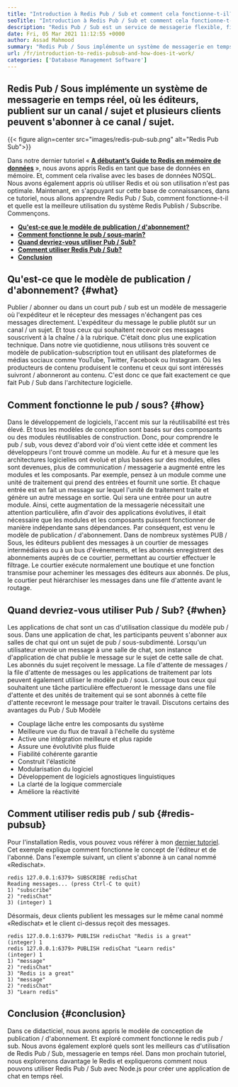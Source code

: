 ```yaml
---
title: "Introduction à Redis Pub / Sub et comment cela fonctionne-t-il?" 
seoTitle: "Introduction à Redis Pub / Sub et comment cela fonctionne-t-il?" 
description: "Redis Pub / Sub est un service de messagerie flexible, fiable et en temps réel pour les applications indépendantes pour publier et s'abonner à des événements asynchrones." 
date: Fri, 05 Mar 2021 11:12:55 +0000
author: Assad Mahmood
summary: "Redis Pub / Sous implémente un système de messagerie en temps réel, où les éditeurs, publient sur un canal / sujet et plusieurs clients peuvent s'abonner à ce canal / sujet." 
url: /fr/introduction-to-redis-pubsub-and-how-does-it-work/
categories: ['Database Management Software']
---
```


## Redis Pub / Sous implémente un système de messagerie en temps réel, où les éditeurs, publient sur un canal / sujet et plusieurs clients peuvent s'abonner à ce canal / sujet.

{{< figure align=center src="images/redis-pub-sub.png" alt="Redis Pub Sub">}}

Dans notre dernier tutoriel « **[A débutant’s Guide to Redis en mémoire de données][1]** », nous avons appris Redis en tant que base de données en mémoire. Et, comment cela rivalise avec les bases de données NOSQL. Nous avons également appris où utiliser Redis et où son utilisation n'est pas optimale. Maintenant, en s'appuyant sur cette base de connaissances, dans ce tutoriel, nous allons apprendre Redis Pub / Sub, comment fonctionne-t-il et quelle est la meilleure utilisation du système Redis Publish / Subscribe. Commençons.
  * **[Qu'est-ce que le modèle de publication / d'abonnement?][2]** 
  * **[Comment fonctionne le pub / sous-marin?][3]** 
  * **[Quand devriez-vous utiliser Pub / Sub?][4]** 
  * **[Comment utiliser Redis Pub / Sub?][5]** 
  * **[Conclusion][6]** 

## Qu'est-ce que le modèle de publication / d'abonnement? {#what}

Publier / abonner ou dans un court pub / sub est un modèle de messagerie où l'expéditeur et le récepteur des messages n'échangent pas ces messages directement. L'expéditeur du message le publie plutôt sur un canal / un sujet. Et tous ceux qui souhaitent recevoir ces messages souscrivent à la chaîne / à la rubrique. C'était donc plus une explication technique. Dans notre vie quotidienne, nous utilisons très souvent ce modèle de publication-subscription tout en utilisant des plateformes de médias sociaux comme YouTube, Twitter, Facebook ou Instagram. Où les producteurs de contenu produisent le contenu et ceux qui sont intéressés suivront / abonneront au contenu. C'est donc ce que fait exactement ce que fait Pub / Sub dans l'architecture logicielle.

## Comment fonctionne le pub / sous? {#how}

Dans le développement de logiciels, l'accent mis sur la réutilisabilité est très élevé. Et tous les modèles de conception sont basés sur des composants ou des modules réutilisables de construction. Donc, pour comprendre le pub / sub, vous devez d'abord voir d'où vient cette idée et comment les développeurs l'ont trouvé comme un modèle.
Au fur et à mesure que les architectures logicielles ont évolué et plus basées sur des modules, elles sont devenues, plus de communication / messagerie a augmenté entre les modules et les composants. Par exemple, pensez à un module comme une unité de traitement qui prend des entrées et fournit une sortie. Et chaque entrée est en fait un message sur lequel l'unité de traitement traite et génère un autre message en sortie. Qui sera une entrée pour un autre module. Ainsi, cette augmentation de la messagerie nécessitait une attention particulière, afin d'avoir des applications évolutives, il était nécessaire que les modules et les composants puissent fonctionner de manière indépendante sans dépendances. Par conséquent, est venu le modèle de publication / d'abonnement.
Dans de nombreux systèmes PUB / Sous, les éditeurs publient des messages à un courtier de messages intermédiaires ou à un bus d'événements, et les abonnés enregistrent des abonnements auprès de ce courtier, permettant au courtier effectuer le filtrage. Le courtier exécute normalement une boutique et une fonction transmise pour acheminer les messages des éditeurs aux abonnés. De plus, le courtier peut hiérarchiser les messages dans une file d'attente avant le routage.

## **Quand devriez-vous utiliser Pub / Sub?** {#when}

Les applications de chat sont un cas d'utilisation classique du modèle pub / sous. Dans une application de chat, les participants peuvent s'abonner aux salles de chat qui ont un sujet de pub / sous-subdimenté. Lorsqu'un utilisateur envoie un message à une salle de chat, son instance d'application de chat publie le message sur le sujet de cette salle de chat. Les abonnés du sujet reçoivent le message.
La file d'attente de messages / la file d'attente de messages ou les applications de traitement par lots peuvent également utiliser le modèle pub / sous. Lorsque tous ceux qui souhaitent une tâche particulière effectueront le message dans une file d'attente et des unités de traitement qui se sont abonnés à cette file d'attente recevront le message pour traiter le travail.
Discutons certains des avantages du Pub / Sub Modèle
  * Couplage lâche entre les composants du système
  * Meilleure vue du flux de travail à l'échelle du système
  * Active une intégration meilleure et plus rapide
  * Assure une évolutivité plus fluide
  * Fiabilité cohérente garantie
  * Construit l'élasticité
  * Modularisation du logiciel
  * Développement de logiciels agnostiques linguistiques
  * La clarté de la logique commerciale
  * Améliore la réactivité

## Comment utiliser redis pub / sub {#redis-pubsub}

Pour l'installation Redis, vous pouvez vous référer à mon [dernier tutoriel][1]. Cet exemple explique comment fonctionne le concept de l'éditeur et de l'abonné. Dans l'exemple suivant, un client s'abonne à un canal nommé «Redischat».
```
redis 127.0.0.1:6379> SUBSCRIBE redisChat  
Reading messages... (press Ctrl-C to quit) 
1) "subscribe" 
2) "redisChat" 
3) (integer) 1 
```
Désormais, deux clients publient les messages sur le même canal nommé «Redischat» et le client ci-dessus reçoit des messages.
```
redis 127.0.0.1:6379> PUBLISH redisChat "Redis is a great"  
(integer) 1  
redis 127.0.0.1:6379> PUBLISH redisChat "Learn redis"  
(integer) 1   
1) "message" 
2) "redisChat" 
3) "Redis is a great" 
1) "message" 
2) "redisChat" 
3) "Learn redis" 

```

## Conclusion {#conclusion}

Dans ce didacticiel, nous avons appris le modèle de conception de publication / d'abonnement. Et exploré comment fonctionne le redis pub / sub. Nous avons également exploré quels sont les meilleurs cas d'utilisation de Redis Pub / Sub, messagerie en temps réel. Dans mon prochain tutoriel, nous explorerons davantage le Redis et expliquerons comment nous pouvons utiliser Redis Pub / Sub avec Node.js pour créer une application de chat en temps réel.



[1]: https://blog.containerize.com/database-management-software/a-beginners-guide-to-redis-in-memory-database/
[2]: #what
[3]: #how
[4]: #when
[5]: #redis-pubsub
[6]: #conclusion
